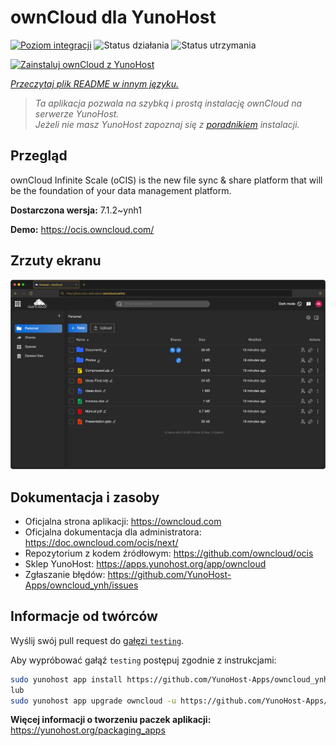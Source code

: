 <!--
To README zostało automatycznie wygenerowane przez <https://github.com/YunoHost/apps/tree/master/tools/readme_generator>
Nie powinno być ono edytowane ręcznie.
-->

# ownCloud dla YunoHost

[![Poziom integracji](https://apps.yunohost.org/badge/integration/owncloud)](https://ci-apps.yunohost.org/ci/apps/owncloud/)
![Status działania](https://apps.yunohost.org/badge/state/owncloud)
![Status utrzymania](https://apps.yunohost.org/badge/maintained/owncloud)

[![Zainstaluj ownCloud z YunoHost](https://install-app.yunohost.org/install-with-yunohost.svg)](https://install-app.yunohost.org/?app=owncloud)

*[Przeczytaj plik README w innym języku.](./ALL_README.md)*

> *Ta aplikacja pozwala na szybką i prostą instalację ownCloud na serwerze YunoHost.*  
> *Jeżeli nie masz YunoHost zapoznaj się z [poradnikiem](https://yunohost.org/install) instalacji.*

## Przegląd

ownCloud Infinite Scale (oCIS) is the new file sync & share platform that will be the foundation of your data management platform.

**Dostarczona wersja:** 7.1.2~ynh1

**Demo:** <https://ocis.owncloud.com/>

## Zrzuty ekranu

![Zrzut ekranu z ownCloud](./doc/screenshots/screenshot.png)

## Dokumentacja i zasoby

- Oficjalna strona aplikacji: <https://owncloud.com>
- Oficjalna dokumentacja dla administratora: <https://doc.owncloud.com/ocis/next/>
- Repozytorium z kodem źródłowym: <https://github.com/owncloud/ocis>
- Sklep YunoHost: <https://apps.yunohost.org/app/owncloud>
- Zgłaszanie błędów: <https://github.com/YunoHost-Apps/owncloud_ynh/issues>

## Informacje od twórców

Wyślij swój pull request do [gałęzi `testing`](https://github.com/YunoHost-Apps/owncloud_ynh/tree/testing).

Aby wypróbować gałąź `testing` postępuj zgodnie z instrukcjami:

```bash
sudo yunohost app install https://github.com/YunoHost-Apps/owncloud_ynh/tree/testing --debug
lub
sudo yunohost app upgrade owncloud -u https://github.com/YunoHost-Apps/owncloud_ynh/tree/testing --debug
```

**Więcej informacji o tworzeniu paczek aplikacji:** <https://yunohost.org/packaging_apps>
